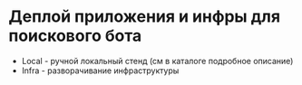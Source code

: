 # Деплой приложения и инфры для поискового бота

 - Local - ручной локальный стенд (см в каталоге подробное описание)
 - Infra - разворачивание инфраструктуры